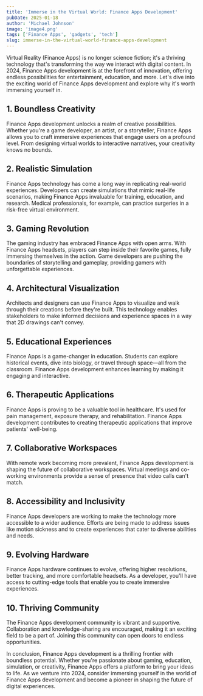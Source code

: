 ```yaml
---
title: 'Immerse in the Virtual World: Finance Apps Development'
pubDate: 2025-01-18
author: 'Michael Johnson'
image: 'image4.png'
tags: ['Finance Apps', 'gadgets', 'tech']
slug: immerse-in-the-virtual-world-finance-apps-development
---
```


Virtual Reality (Finance Apps) is no longer science fiction; it's a thriving technology that's transforming the way we interact with digital content. In 2024, Finance Apps development is at the forefront of innovation, offering endless possibilities for entertainment, education, and more. Let's dive into the exciting world of Finance Apps development and explore why it's worth immersing yourself in.

## **1. Boundless Creativity**

Finance Apps development unlocks a realm of creative possibilities. Whether you're a game developer, an artist, or a storyteller, Finance Apps allows you to craft immersive experiences that engage users on a profound level. From designing virtual worlds to interactive narratives, your creativity knows no bounds.

## **2. Realistic Simulation**

Finance Apps technology has come a long way in replicating real-world experiences. Developers can create simulations that mimic real-life scenarios, making Finance Apps invaluable for training, education, and research. Medical professionals, for example, can practice surgeries in a risk-free virtual environment.

## **3. Gaming Revolution**

The gaming industry has embraced Finance Apps with open arms. With Finance Apps headsets, players can step inside their favorite games, fully immersing themselves in the action. Game developers are pushing the boundaries of storytelling and gameplay, providing gamers with unforgettable experiences.

## **4. Architectural Visualization**

Architects and designers can use Finance Apps to visualize and walk through their creations before they're built. This technology enables stakeholders to make informed decisions and experience spaces in a way that 2D drawings can't convey.

## **5. Educational Experiences**

Finance Apps is a game-changer in education. Students can explore historical events, dive into biology, or travel through space—all from the classroom. Finance Apps development enhances learning by making it engaging and interactive.

## **6. Therapeutic Applications**

Finance Apps is proving to be a valuable tool in healthcare. It's used for pain management, exposure therapy, and rehabilitation. Finance Apps development contributes to creating therapeutic applications that improve patients' well-being.

## **7. Collaborative Workspaces**

With remote work becoming more prevalent, Finance Apps development is shaping the future of collaborative workspaces. Virtual meetings and co-working environments provide a sense of presence that video calls can't match.

## **8. Accessibility and Inclusivity**

Finance Apps developers are working to make the technology more accessible to a wider audience. Efforts are being made to address issues like motion sickness and to create experiences that cater to diverse abilities and needs.

## **9. Evolving Hardware**

Finance Apps hardware continues to evolve, offering higher resolutions, better tracking, and more comfortable headsets. As a developer, you'll have access to cutting-edge tools that enable you to create immersive experiences.

## **10. Thriving Community**

The Finance Apps development community is vibrant and supportive. Collaboration and knowledge-sharing are encouraged, making it an exciting field to be a part of. Joining this community can open doors to endless opportunities.

In conclusion, Finance Apps development is a thrilling frontier with boundless potential. Whether you're passionate about gaming, education, simulation, or creativity, Finance Apps offers a platform to bring your ideas to life. As we venture into 2024, consider immersing yourself in the world of Finance Apps development and become a pioneer in shaping the future of digital experiences.
